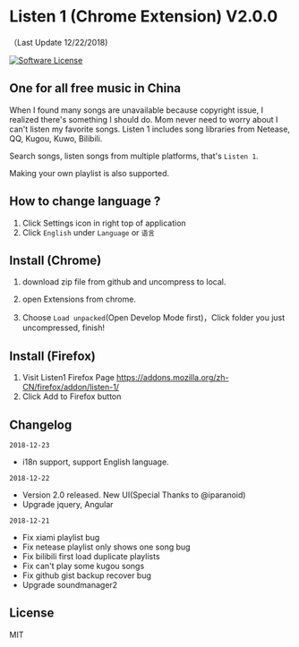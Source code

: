 Listen 1 (Chrome Extension) V2.0.0
==========
（Last Update 12/22/2018)

[![Software License](https://img.shields.io/badge/license-MIT-brightgreen.svg)](LICENSE)

One for all free music in China
----
When I found many songs are unavailable because copyright issue, I realized there's something I should do.
Mom never need to worry about I can't listen my favorite songs. Listen 1 includes song libraries from Netease, QQ, Kugou, Kuwo, Bilibili.

Search songs, listen songs from multiple platforms, that's `Listen 1`.

Making your own playlist is also supported.

How to change language ?
--------------------------
1. Click Settings icon in right top of application
2. Click `English` under `Language` or `语言`

Install (Chrome)
----
1. download zip file from github and uncompress to local.

2. open Extensions from chrome.

3. Choose `Load unpacked`(Open Develop Mode first)，Click folder you just uncompressed, finish!

Install (Firefox)
-----------
1. Visit Listen1 Firefox Page https://addons.mozilla.org/zh-CN/firefox/addon/listen-1/
2. Click Add to Firefox button

Changelog
-------
`2018-12-23`
* i18n support, support English language.

`2018-12-22`
* Version 2.0 released. New UI(Special Thanks to @iparanoid)
* Upgrade jquery, Angular

`2018-12-21`
* Fix xiami playlist bug
* Fix netease playlist only shows one song bug
* Fix bilibili first load duplicate playlists
* Fix can't play some kugou songs
* Fix github gist backup recover bug
* Upgrade soundmanager2


License
--------
MIT

